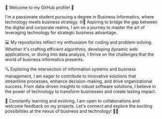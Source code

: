 👋 Welcome to my GitHub profile! 🚀

I'm a passionate student pursuing a degree in Business Informatics, where technology meets business strategy. 🌐💼 Aspiring to bridge the gap between the digital and corporate realms, I am on a journey to master the art of leveraging technology for strategic business advantage.

💻 My repositories reflect my enthusiasm for coding and problem-solving. Whether it's crafting efficient algorithms, developing dynamic web applications, or diving into data analysis, I thrive on the challenges that the world of business informatics presents.

🔍 Exploring the intersection of information systems and business management, I am eager to contribute to innovative solutions that streamline processes, enhance decision-making, and drive organizational success. From data-driven insights to robust software solutions, I believe in the power of technology to transform businesses and create lasting impact.

🌱 Constantly learning and evolving, I am open to collaborations and welcome feedback on my projects. Let's connect and explore the exciting possibilities at the nexus of business and technology! 🚀✨

